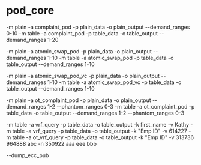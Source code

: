 # pod_core

-m plain -a complaint_pod -p plain_data -o plain_output --demand_ranges 0-10
-m table -a complaint_pod -p table_data -o table_output --demand_ranges 1-20

-m plain -a atomic_swap_pod -p plain_data -o plain_output --demand_ranges 1-10
-m table -a atomic_swap_pod -p table_data -o table_output --demand_ranges 1-10

-m plain -a atomic_swap_pod_vc -p plain_data -o plain_output --demand_ranges 1-10
-m table -a atomic_swap_pod_vc -p table_data -o table_output --demand_ranges 1-10

-m plain -a ot_complaint_pod -p plain_data -o plain_output --demand_ranges 1-2 --phantom_ranges 0-3
-m table -a ot_complaint_pod -p table_data -o table_output --demand_ranges 1-2 --phantom_ranges 0-3

-m table -a vrf_query -p table_data -o table_output -k first_name -v Kathy
-m table -a vrf_query -p table_data -o table_output -k "Emp ID" -v 614227
-m table -a ot_vrf_query -p table_data -o table_output -k "Emp ID" -v 313736 964888 abc -n 350922 aaa eee bbb

--dump_ecc_pub


